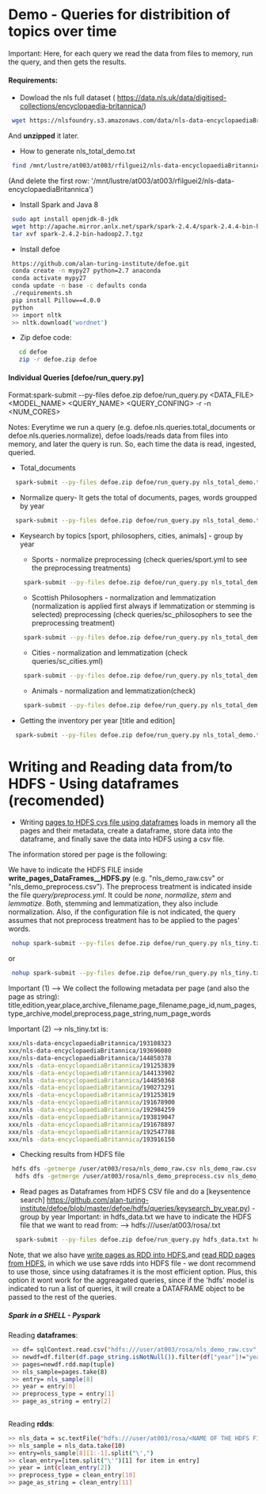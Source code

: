 # Demo - Queries for distribition of topics over time

Important: Here, for each query we read the data from files to memory, run the query, and then gets the results.

#### Requirements:
* Dowload the nls full dataset ( https://data.nls.uk/data/digitised-collections/encyclopaedia-britannica/)
```bash
 wget https://nlsfoundry.s3.amazonaws.com/data/nls-data-encyclopaediaBritannica.zip 
```
And **unzipped** it later.

* How to generate nls_total_demo.txt
```bash
 find /mnt/lustre/at003/at003/rfilguei2/nls-data-encyclopaediaBritannica -maxdepth 1 -type d >& nls_total_demo.txt
```
(And delete the first row: '/mnt/lustre/at003/at003/rfilguei2/nls-data-encyclopaediaBritannica')

* Install Spark and Java 8 
```bash
 sudo apt install openjdk-8-jdk
 wget http://apache.mirror.anlx.net/spark/spark-2.4.4/spark-2.4.4-bin-hadoop2.7.tgz
 tar xvf spark-2.4.2-bin-hadoop2.7.tgz
```

* Install defoe
```bash
 https://github.com/alan-turing-institute/defoe.git
 conda create -n mypy27 python=2.7 anaconda
 conda activate mypy27
 conda update -n base -c defaults conda
 ./requirements.sh
 pip install Pillow==4.0.0
 python
 >> import nltk
 >> nltk.download('wordnet')
```

* Zip defoe code:
```bash
   cd defoe
   zip -r defoe.zip defoe
```

####  Individual Queries [defoe/run_query.py]

Format:spark-submit --py-files defoe.zip defoe/run_query.py <DATA_FILE> <MODEL_NAME> <QUERY_NAME> <QUERY_CONFING> -r <RESULTS> -n <NUM_CORES>
 
Notes:
Everytime we run a query (e.g. defoe.nls.queries.total_documents or defoe.nls.queries.normalize), defoe loads/reads data from files into memory, and later the query is run. So, each time the data is read, ingested, queried. 

* Total_documents
```bash
  spark-submit --py-files defoe.zip defoe/run_query.py nls_total_demo.txt nls defoe.nls.queries.total_documents  -r results_total_documents -n 324 

```
* Normalize query- It gets the total of documents, pages, words groupped by year
```bash
  spark-submit --py-files defoe.zip defoe/run_query.py nls_total_demo.txt nls defoe.nls.queries.normalize  -r results_norm -n 324  
```

* Keysearch by topics [sport, philosophers, cities, animals] - group by year

	* Sports - normalize preprocessing (check queries/sport.yml to see the preprocessing treatments)
	```bash
 	 spark-submit --py-files defoe.zip defoe/run_query.py nls_total_demo.txt nls defoe.nls.queries.keysearch_by_year queries/sport.yml -r results_ks_sports -n 324  
	```

	* Scottish Philosophers - normalization and lemmatization (normalization is applied first always if lemmatization or stemming is selected) preprocessing (check queries/sc_philosophers to see the preprocessing treatment)

	```bash
 	 spark-submit --py-files defoe.zip defoe/run_query.py nls_total_demo.txt nls defoe.nls.queries.keysearch_by_year queries/sc_philosophers.yml -r results_ks_philosophers -n 324  
	```

	* Cities - normalization and lemmatization (check queries/sc_cities.yml)
	```bash
 	 spark-submit --py-files defoe.zip defoe/run_query.py nls_total_demo.txt nls defoe.nls.queries.keysearch_by_year queries/sc_cities.yml -r results_ks_cities -n 324 > log.txt
	```

	* Animals - normalization and lemmatization(check)
	```bash
 	 spark-submit --py-files defoe.zip defoe/run_query.py nls_total_demo.txt nls defoe.nls.queries.keysearch_by_year queries/animal.yml -r results_ks_animal -n 324 > log.txt
	```
* Getting the inventory per year [title and edition]
```bash
  spark-submit --py-files defoe.zip defoe/run_query.py nls_total_demo.txt nls defoe.nls.queries.inventory_per_year -r results_inventory_per_year -n 324 
```

# Writing and Reading data from/to HDFS - Using dataframes (recomended)

* Writing [pages to HDFS cvs file using dataframes](https://github.com/alan-turing-institute/defoe/blob/master/defoe/nls/queries/write_pages_DataFrames_HDFS.py) loads in memory all the pages and their metadata, create a dataframe, store data into the dataframe, and finally save the data into HDFS using a csv file. 

The information stored per page is the following:

We have to indicate the HDFS FILE inside **write_pages_DataFrames__HDFS.py** (e.g. "nls_demo_raw.csv" or "nls_demo_preprocess.csv"). The preprocess treatment is indicated inside the file *query/preprocess.yml*. It could be *none*, *normalize*, *stem* and *lemmatize*. Both, stemming and lemmatization, they also include normalization.  Also, if the configuration file is not indicated, the query assumes that not preprocess treatment has to be applied to the pages' words. 


 
```bash
 nohup spark-submit --py-files defoe.zip defoe/run_query.py nls_tiny.txt nls defoe.nls.queries.write_pages_DataFrames_HDFS queries/preprocess.yml -r results -n 324 > log.txt &
```

or 

```bash
 nohup spark-submit --py-files defoe.zip defoe/run_query.py nls_tiny.txt nls defoe.nls.queries.write_pages_DataFrames_HDFS  -r results -n 324 > log.txt &
```

Important (1) --> We collect the following metadata per page (and also the page as string): 
title,edition,year,place,archive_filename,page_filename,page_id,num_pages,type_archive,model,preprocess,page_string,num_page_words

Important (2) --> nls_tiny.txt is:
```bash
xxx/nls-data-encyclopaediaBritannica/193108323
xxx/nls-data-encyclopaediaBritannica/193696080
xxx/nls-data-encyclopaediaBritannica/144850378
xxx/nls -data-encyclopaediaBritannica/191253839
xxx/nls -data-encyclopaediaBritannica/144133902
xxx/nls -data-encyclopaediaBritannica/144850368
xxx/nls -data-encyclopaediaBritannica/190273291
xxx/nls -data-encyclopaediaBritannica/191253819
xxx/nls -data-encyclopaediaBritannica/191678900
xxx/nls -data-encyclopaediaBritannica/192984259
xxx/nls -data-encyclopaediaBritannica/193819047
xxx/nls -data-encyclopaediaBritannica/191678897
xxx/nls -data-encyclopaediaBritannica/192547788
xxx/nls -data-encyclopaediaBritannica/193916150
```

* Checking results from HDFS file

```bash
 hdfs dfs -getmerge /user/at003/rosa/nls_demo_raw.csv nls_demo_raw.csv
  hdfs dfs -getmerge /user/at003/rosa/nls_demo_preprocess.csv nls_demo_preprocess.csv
```

* Read pages as Dataframes from HDFS CSV file and do a [keysentence search] https://github.com/alan-turing-institute/defoe/blob/master/defoe/hdfs/queries/keysearch_by_year.py)  - group by year
Important: in hdfs_data.txt we have to indicate the HDFS file that we want to read from: --> hdfs:///user/at003/rosa/<NAME OF THE HDFS FILE>.txt

```bash
  spark-submit --py-files defoe.zip defoe/run_query.py hdfs_data.txt hdfs defoe.hdfs.queries.keysearch_by_year queries/sport.yml  -r results_ks_sports_tiny -n 324 
```

Note, that we also have [write pages as RDD into HDFS](https://github.com/alan-turing-institute/defoe/blob/master/defoe/nls/queries/depricated/write_pages_RDD_HDFS.py),and [read RDD pages from HDFS](https://github.com/alan-turing-institute/defoe/blob/master/defoe/hdfs/queries/depricated/read_RDD_HDFS_keysearch_by_year.py), in which we use save rdds into HDFS file - we dont recommend to use those, since using dataframes it is the most efficient option. Plus, this option it wont work for the aggreagated queries, since if the 'hdfs' model is indicated to run a list of queries, it will create a DATAFRAME object to be passed to the rest of the queries.

##### Spark in a SHELL - Pyspark 

Reading **dataframes**:
```bash
 >> df= sqlContext.read.csv("hdfs:///user/at003/rosa/nls_demo_raw.csv", header="true")
 >> newdf=df.filter(df.page_string.isNotNull()).filter(df["year"]!="year").filter(df["model"]=="nls").select(df.year, df.preprocess, df.page_string)
 >> pages=newdf.rdd.map(tuple)
 >> nls_sample=pages.take(8)
 >> entry= nls_sample[8]
 >> year = entry[0]
 >> preprocess_type = entry[1]
 >> page_as_string = entry[2]
 
```

Reading **rdds**:
```bash
>> nls_data = sc.textFile("hdfs:///user/at003/rosa/<NAME OF THE HDFS FILE>.txt")
>> nls_sample = nls_data.take(10)
>> entry=nls_sample[8][1:-1].split("\',")
>> clean_entry=[item.split("\'")[1] for item in entry]
>> year = int(clean_entry[2])
>> preprocess_type = clean_entry[10]
>> page_as_string = clean_entry[11]
```




